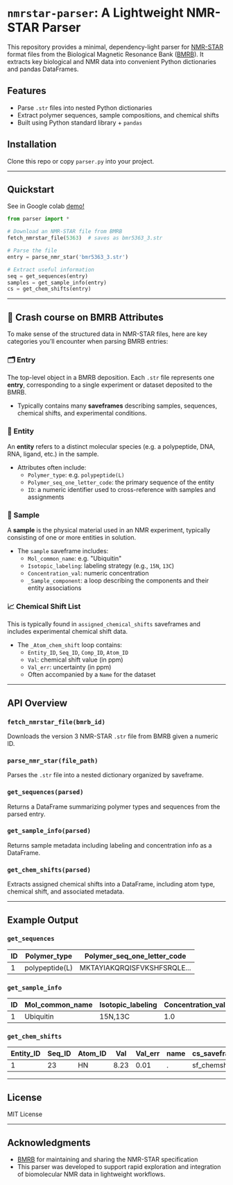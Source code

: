 # `nmrstar-parser`: A Lightweight NMR-STAR Parser

This repository provides a minimal, dependency-light parser for [NMR-STAR](https://bmrb.io/spec/) format files from the Biological Magnetic Resonance Bank ([BMRB](https://bmrb.io/)). It extracts key biological and NMR data into convenient Python dictionaries and pandas DataFrames.

## Features

- Parse `.str` files into nested Python dictionaries
- Extract polymer sequences, sample compositions, and chemical shifts
- Built using Python standard library + `pandas`

## Installation

Clone this repo or copy `parser.py` into your project.

---

## Quickstart

See in Google colab [demo!](https://github.com/hkws-lab/NMRstar_parser/blob/main/nmrstar_parser_demo.ipynb)

```python
from parser import *

# Download an NMR-STAR file from BMRB
fetch_nmrstar_file(5363)  # saves as bmr5363_3.str

# Parse the file
entry = parse_nmr_star('bmr5363_3.str')

# Extract useful information
seq = get_sequences(entry)
samples = get_sample_info(entry)
cs = get_chem_shifts(entry)
```

---

## 🔎 Crash course on BMRB Attributes

To make sense of the structured data in NMR-STAR files, here are key categories you’ll encounter when parsing BMRB entries:

### 🗂️ Entry
The top-level object in a BMRB deposition. Each `.str` file represents one **entry**, corresponding to a single experiment or dataset deposited to the BMRB.

- Typically contains many **saveframes** describing samples, sequences, chemical shifts, and experimental conditions.

### 🔬 Entity
An **entity** refers to a distinct molecular species (e.g. a polypeptide, DNA, RNA, ligand, etc.) in the sample.

- Attributes often include:
  - `Polymer_type`: e.g. `polypeptide(L)`
  - `Polymer_seq_one_letter_code`: the primary sequence of the entity
  - `ID`: a numeric identifier used to cross-reference with samples and assignments

### 🧪 Sample
A **sample** is the physical material used in an NMR experiment, typically consisting of one or more entities in solution.

- The `sample` saveframe includes:
  - `Mol_common_name`: e.g. "Ubiquitin"
  - `Isotopic_labeling`: labeling strategy (e.g., `15N`, `13C`)
  - `Concentration_val`: numeric concentration
  - `_Sample_component`: a loop describing the components and their entity associations

### 📈 Chemical Shift List
This is typically found in `assigned_chemical_shifts` saveframes and includes experimental chemical shift data.

- The `_Atom_chem_shift` loop contains:
  - `Entity_ID`, `Seq_ID`, `Comp_ID`, `Atom_ID`
  - `Val`: chemical shift value (in ppm)
  - `Val_err`: uncertainty (in ppm)
  - Often accompanied by a `Name` for the dataset

---


## API Overview

### `fetch_nmrstar_file(bmrb_id)`
Downloads the version 3 NMR-STAR `.str` file from BMRB given a numeric ID.

### `parse_nmr_star(file_path)`
Parses the `.str` file into a nested dictionary organized by saveframe.

### `get_sequences(parsed)`
Returns a DataFrame summarizing polymer types and sequences from the parsed entry.

### `get_sample_info(parsed)`
Returns sample metadata including labeling and concentration info as a DataFrame.

### `get_chem_shifts(parsed)`
Extracts assigned chemical shifts into a DataFrame, including atom type, chemical shift, and associated metadata.

---

## Example Output

### `get_sequences`
| ID | Polymer_type | Polymer_seq_one_letter_code |
|----|---------------|-----------------------------|
| 1  | polypeptide(L) | MKTAYIAKQRQISFVKSHFSRQLE... |

### `get_sample_info`
| ID | Mol_common_name | Isotopic_labeling | Concentration_val | ... |
|----|------------------|--------------------|-------------------|-----|
| 1  | Ubiquitin        | 15N,13C            | 1.0               |     |

### `get_chem_shifts`
| Entity_ID | Seq_ID | Atom_ID | Val  | Val_err | name | cs_saveframe_id |
|-----------|--------|---------|------|---------|------|------------------|
| 1         | 23     | HN      | 8.23 | 0.01    | .    | sf_chemshift_1   |

---

## License

MIT License

---

## Acknowledgments

- [BMRB](https://bmrb.io/) for maintaining and sharing the NMR-STAR specification
- This parser was developed to support rapid exploration and integration of biomolecular NMR data in lightweight workflows.


